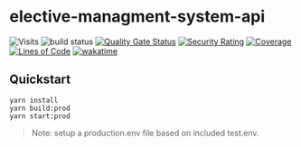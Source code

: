 # elective-managment-system-api
![Visits](https://nkvnu62257.execute-api.ap-south-1.amazonaws.com/production?repo=elective-managment-system-api)
![build status](https://github.com/t348575/elective-managment-system-api/actions/workflows/deploy.yml/badge.svg)
[![Quality Gate Status](http://amrita-elective.tk:9000/api/project_badges/measure?project=ems_api&metric=alert_status)](http://amrita-elective.tk:9000/dashboard?id=ems_api)
[![Security Rating](http://amrita-elective.tk:9000/api/project_badges/measure?project=ems_api&metric=security_rating)](http://amrita-elective.tk:9000/dashboard?id=ems_api)
[![Coverage](http://amrita-elective.tk:9000/api/project_badges/measure?project=ems_api&metric=coverage)](http://amrita-elective.tk:9000/dashboard?id=ems_api)
[![Lines of Code](http://amrita-elective.tk:9000/api/project_badges/measure?project=ems_api&metric=ncloc)](http://amrita-elective.tk:9000/dashboard?id=ems_api)
[![wakatime](https://wakatime.com/badge/github/t348575/elective-managment-system-api.svg)](https://wakatime.com/badge/github/t348575/elective-managment-system-api)

## Quickstart
```
yarn install
yarn build:prod
yarn start:prod
```

> Note: setup a production.env file based on included test.env.

